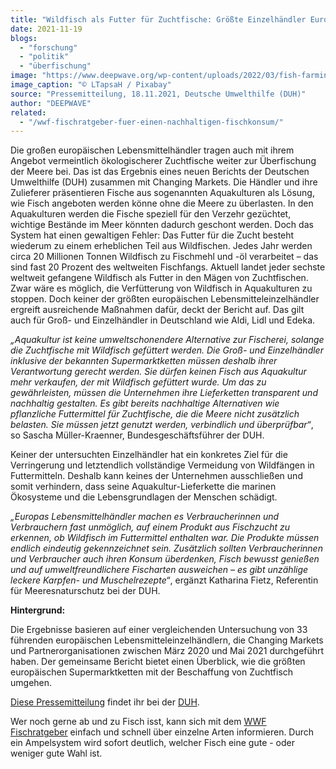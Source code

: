 ```yaml
---
title: "Wildfisch als Futter für Zuchtfische: Größte Einzelhändler Europas tragen weiter zur Überfischung der Meere bei"
date: 2021-11-19
blogs: 
  - "forschung"
  - "politik"
  - "überfischung"
image: "https://www.deepwave.org/wp-content/uploads/2022/03/fish-farming-g692746cf6_1920.jpg"
image_caption: "© LTapsaH / Pixabay"
source: "Pressemitteilung, 18.11.2021, Deutsche Umwelthilfe (DUH)"
author: "DEEPWAVE"
related: 
  - "/wwf-fischratgeber-fuer-einen-nachhaltigen-fischkonsum/"
---
```


Die großen europäischen Lebensmittelhändler tragen auch mit ihrem Angebot vermeintlich ökologischerer Zuchtfische weiter zur Überfischung der Meere bei. Das ist das Ergebnis eines neuen Berichts der Deutschen Umwelthilfe (DUH) zusammen mit Changing Markets. Die Händler und ihre Zulieferer präsentieren Fische aus sogenannten Aquakulturen als Lösung, wie Fisch angeboten werden könne ohne die Meere zu überlasten. In den Aquakulturen werden die Fische speziell für den Verzehr gezüchtet, wichtige Bestände im Meer könnten dadurch geschont werden. Doch das System hat einen gewaltigen Fehler: Das Futter für die Zucht besteht wiederum zu einem erheblichen Teil aus Wildfischen. Jedes Jahr werden circa 20 Millionen Tonnen Wildfisch zu Fischmehl und -öl verarbeitet – das sind fast 20 Prozent des weltweiten Fischfangs. Aktuell landet jeder sechste weltweit gefangene Wildfisch als Futter in den Mägen von Zuchtfischen. Zwar wäre es möglich, die Verfütterung von Wildfisch in Aquakulturen zu stoppen. Doch keiner der größten europäischen Lebensmitteleinzelhändler ergreift ausreichende Maßnahmen dafür, deckt der Bericht auf. Das gilt auch für Groß- und Einzelhändler in Deutschland wie Aldi, Lidl und Edeka.

_„Aquakultur ist keine umweltschonendere Alternative zur Fischerei, solange die Zuchtfische mit Wildfisch gefüttert werden. Die Groß- und Einzelhändler inklusive der bekannten Supermarktketten müssen deshalb ihrer Verantwortung gerecht werden. Sie dürfen keinen Fisch aus Aquakultur mehr verkaufen, der mit Wildfisch gefüttert wurde. Um das zu gewährleisten, müssen die Unternehmen ihre Lieferketten transparent und nachhaltig gestalten. Es gibt bereits nachhaltige Alternativen wie pflanzliche Futtermittel für Zuchtfische, die die Meere nicht zusätzlich belasten. Sie müssen jetzt genutzt werden, verbindlich und überprüfbar“_, so Sascha Müller-Kraenner, Bundesgeschäftsführer der DUH.

Keiner der untersuchten Einzelhändler hat ein konkretes Ziel für die Verringerung und letztendlich vollständige Vermeidung von Wildfängen in Futtermitteln. Deshalb kann keines der Unternehmen ausschließen und somit verhindern, dass seine Aquakultur-Lieferkette die marinen Ökosysteme und die Lebensgrundlagen der Menschen schädigt.

_„Europas Lebensmittelhändler machen es Verbraucherinnen und Verbrauchern fast unmöglich, auf einem Produkt aus Fischzucht zu erkennen, ob Wildfisch im Futtermittel enthalten war. Die Produkte müssen endlich eindeutig gekennzeichnet sein. Zusätzlich sollten Verbraucherinnen und Verbraucher auch ihren Konsum überdenken, Fisch bewusst genießen und auf umweltfreundlichere Fischarten ausweichen – es gibt unzählige leckere Karpfen- und Muschelrezepte“_, ergänzt Katharina Fietz, Referentin für Meeresnaturschutz bei der DUH.

**Hintergrund:**

Die Ergebnisse basieren auf einer vergleichenden Untersuchung von 33 führenden europäischen Lebensmitteleinzelhändlern, die Changing Markets und Partnerorganisationen zwischen März 2020 und Mai 2021 durchgeführt haben. Der gemeinsame Bericht bietet einen Überblick, wie die größten europäischen Supermarktketten mit der Beschaffung von Zuchtfisch umgehen.

[Diese Pressemitteilung](https://www.duh.de/presse/pressemitteilungen/pressemitteilung/wildfisch-als-futter-fuer-zuchtfische-groesste-einzelhaendler-europas-tragen-weiter-zur-überfischung-de/) findet ihr bei der [DUH](https://www.duh.de/).

Wer noch gerne ab und zu Fisch isst, kann sich mit dem [WWF Fischratgeber](https://www.deepwave.org/wwf-fischratgeber-fuer-einen-nachhaltigen-fischkonsum/) einfach und schnell über einzelne Arten informieren. Durch ein Ampelsystem wird sofort deutlich, welcher Fisch eine gute - oder weniger gute Wahl ist.
